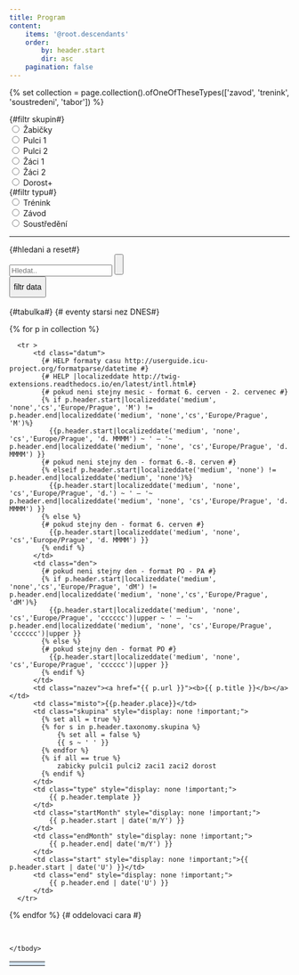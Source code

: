 ```yaml
---
title: Program
content:
    items: '@root.descendants'
    order:
        by: header.start
        dir: asc
    pagination: false
---
```


{% set collection = page.collection().ofOneOfTheseTypes(['zavod', 'trenink', 'soustredeni', 'tabor']) %}
<div id="filtr_program">
{#filtr skupin#}
<div class="pure-g">
  <div class="pure-u-1-2 pure-u-sm-1-4 pure-u-md-1-8" style="display: none">
    <input class="filter-all" type="radio" value="all" name="skupina" id="skupina-all" checked />
    <label for="skupina-all" class="pure-radio">Vše</label>
  </div>
  <div class="pure-u-1-2 pure-u-sm-1-4 pure-u-md-1-8">
<input class="filter" type="radio" value="zabicky" name="skupina" id="skupina-zabicky" />
<label for="skupina-zabicky" class="pure-radio">Žabičky</label>
</div>
<div class="pure-u-1-2 pure-u-sm-1-4 pure-u-md-1-8">
<input class="filter" type="radio" value="pulci1" name="skupina" id="skupina-pulci1" />
<label for="skupina-pulci1" class="pure-radio">Pulci 1</label>
</div>
<div class="pure-u-1-2 pure-u-sm-1-4 pure-u-md-1-8">
<input class="filter" type="radio" value="pulci2" name="skupina" id="skupina-pulci2" />
<label for="skupina-pulci2" class="pure-radio">Pulci 2</label>
</div>
<div class="pure-u-1-2 pure-u-sm-1-4 pure-u-md-1-8">
<input class="filter" type="radio" value="zaci1" name="skupina" id="skupina-zaci1" />
<label for="skupina-zaci1" class="pure-radio">Žáci 1</label>
</div>
<div class="pure-u-1-2 pure-u-sm-1-4 pure-u-md-1-8">
<input class="filter" type="radio" value="zaci2" name="skupina" id="skupina-zaci2" />
<label for="skupina-zaci2" class="pure-radio">Žáci 2</label>
</div>
<div class="pure-u-1-2 pure-u-sm-1-4 pure-u-md-1-8">
<input class="filter" type="radio" value="dorost" name="skupina" id="skupina-dorost" />
<label for="skupina-dorost" class="pure-radio">Dorost+</label>
</div>
</div>
{#filtr typu#}
<div class="pure-g">
  <div class="pure-u-1-2 pure-u-sm-1-4 pure-u-md-1-8" style="display: none">
    <input class="filter-all" type="radio" value="all" name="type" id="type-all" checked />
    <label for="type-all" class="pure-radio">Vše</label>
  </div>
  <div class="pure-u-1-2 pure-u-sm-1-4 pure-u-md-1-8">
<input class="filter" type="radio" value="trenink" name="type" id="type-T" />
<label for="type-T" class="pure-radio">Trénink</label>
</div>
<div class="pure-u-1-2 pure-u-sm-1-4 pure-u-md-1-8">
<input class="filter" type="radio" value="zavod" name="type" id="type-Z" />
<label for="type-Z" class="pure-radio">Závod</label>
</div>
<div class="pure-u-1-2 pure-u-sm-1-4 pure-u-md-1-8">
<input class="filter" type="radio" value="soustredeni" name="type" id="type-S" />
<label for="type-S" class="pure-radio">Soustředění</label>
</div>
</div>
<hr>
 {#hledani a reset#}
<div class="pure-g">
  <div class="pure-u-1-2">
    <input type="text" class="search" placeholder="Hledat.." />
    <button id="reset_btn" style="height:2.75em"><i class="fa fa-refresh" aria-hidden="true"></i></button>
  </div>
  <div class="pure-u-1-2">
    <input data-toggle="datepicker" type="button"  value='filtr data' style="height: 2.75em;font-size: 1em;line-height: 2.9em;">
  </div>
</div>
<br>
{#tabulka#}

  <table class="program">
  <tbody class="list">
    {# eventy starsi nez DNES#}
    
  {% for p in collection %}
  
      <tr >
          <td class="datum">
            {# HELP formaty casu http://userguide.icu-project.org/formatparse/datetime #}
            {# HELP |localizeddate http://twig-extensions.readthedocs.io/en/latest/intl.html#}
            {# pokud neni stejny mesic - format 6. cerven - 2. cervenec #}
            {% if p.header.start|localizeddate('medium', 'none','cs','Europe/Prague', 'M') != p.header.end|localizeddate('medium', 'none','cs','Europe/Prague', 'M')%}
              {{p.header.start|localizeddate('medium', 'none', 'cs','Europe/Prague', 'd. MMMM') ~ ' — '~ p.header.end|localizeddate('medium', 'none', 'cs','Europe/Prague', 'd. MMMM') }}
            {# pokud neni stejny den - format 6.-8. cerven #}
            {% elseif p.header.start|localizeddate('medium', 'none') != p.header.end|localizeddate('medium', 'none')%}
              {{p.header.start|localizeddate('medium', 'none', 'cs','Europe/Prague', 'd.') ~ ' — '~ p.header.end|localizeddate('medium', 'none', 'cs','Europe/Prague', 'd. MMMM') }}
            {% else %}
            {# pokud stejny den - format 6. cerven #}
              {{p.header.start|localizeddate('medium', 'none', 'cs','Europe/Prague', 'd. MMMM') }}
            {% endif %}
          </td>
          <td class="den">
            {# pokud neni stejny den - format PO - PA #}
            {% if p.header.start|localizeddate('medium', 'none','cs','Europe/Prague', 'dM') != p.header.end|localizeddate('medium', 'none','cs','Europe/Prague', 'dM')%}
              {{p.header.start|localizeddate('medium', 'none', 'cs','Europe/Prague', 'cccccc')|upper ~ ' — '~ p.header.end|localizeddate('medium', 'none', 'cs','Europe/Prague', 'cccccc')|upper }}
            {% else %}
            {# pokud stejny den - format PO #}
              {{p.header.start|localizeddate('medium', 'none', 'cs','Europe/Prague', 'cccccc')|upper }}
            {% endif %}
          </td>
          <td class="nazev"><a href="{{ p.url }}"><b>{{ p.title }}</b></a></td>
          <td class="misto">{{p.header.place}}</td>
          <td class="skupina" style="display: none !important;"> 
            {% set all = true %}
            {% for s in p.header.taxonomy.skupina %} 
                {% set all = false %}
                {{ s ~ ' ' }} 
            {% endfor %}
            {% if all == true %}
                zabicky pulci1 pulci2 zaci1 zaci2 dorost
            {% endif %}
          </td>
          <td class="type" style="display: none !important;"> 
              {{ p.header.template }}
          </td>
          <td class="startMonth" style="display: none !important;"> 
              {{ p.header.start | date('m/Y') }}
          </td>     
          <td class="endMonth" style="display: none !important;"> 
              {{ p.header.end| date('m/Y') }}
          </td>
          <td class="start" style="display: none !important;">{{ p.header.start | date('U') }}</td>
          <td class="end" style="display: none !important;"> 
              {{ p.header.end | date('U') }}
          </td>
      </tr>
  {% endfor %}
  {# oddelovaci cara #}
    <tr style="background-color: #d3e2f0; color: #d3e2f0">
          <td class="datum"></td>
          <td class="den"></td>
          <td class="nazev"></td>
          <td class="misto"></td>
          <td class="skupina"  style="display: none !important;"></td>
          <td class="type" style="display: none !important;"></td>
          <td class="startMonth" style="display: none !important;">{{ "now"| date('m/Y') }}</td>     
          <td class="endMonth" style="display: none !important;">{{ "now"| date('m/Y') }}</td>
          <td class="start" style="display: none !important;">{{ "now"|date("U") }}</td>
          <td class="end" style="display: none !important;">{{ "now"|date("U") }}</td>
      </tr>

    </tbody>
   </table>
   
   <ul class="pagination"></ul>
</div>


<script>
var $datepicker = $('[data-toggle="datepicker"]'),
    bnt_text = $datepicker.val();
    now = Math.floor(Date.now() / 1000);
$datepicker.datepicker({
    language: 'cs-CZ',
    format: 'mm/yyyy',
    trigger: $datepicker
  });

$(document).ready(function() {
	var options = {
    valueNames: [ 'datum', 'den', 'nazev', 'misto', 'skupina', 'type', 'startMonth', 'endMonth', 'start', 'end' ],
    page: 20,
    pagination: true
	};

  var userList = new List('filtr_program', options);
  
  function resetList(){
  	userList.search();
    userList.sort('start', { order: "asc" });
  	userList.filter(function (item) {
      if (item.values().start >= now || item.values().end > (now - 5*3600*24)) {
        return true;
      } else {
        return false;
      }
    }); 
  	//userList.update();
  	$(".filter-all").prop('checked', true);
  	$('.filter').prop('checked', false);
    $('.search').val('');
    $datepicker.val(bnt_text);
  	//console.log('Reset Successfully!');
  };

  function updateList(){
    var values_skupina = $("input[name=skupina]:checked").val();
  	var values_type = $("input[name=type]:checked").val();
  	//console.log(values_skupina, values_type);

  	userList.filter(function (item) {
  		var skupinaFilter = false;
      var typeFilter = false;
      var dateFilter = false;

  		if(values_skupina == "all")
  		{
  			skupinaFilter = true;
  		} else {
  			skupinaFilter = item.values().skupina.indexOf(values_skupina) >= 0;
      }
      
  		if(values_type == "all")
  		{
  			typeFilter = true;
  		} else {
  			typeFilter = item.values().type.indexOf(values_type) >= 0;
      }

      if($datepicker.val() == bnt_text)
      {
        dateFilter = true;
      } else {
        dateFilter = item.values().startMonth.indexOf($datepicker.val()) >= 0 || item.values().endMonth.indexOf($datepicker.val()) >= 0;
      }
      
  		return typeFilter && skupinaFilter && dateFilter;
  	});
  	userList.update();
  };
  
  $(function(){
    //updateList();
    $("input[name=skupina]").change(updateList);
    $('input[name=type]').change(updateList);
    $datepicker.on('change', function () {
        updateList();
    });

/* pokud neni zaznam zobrazi hlasku,dodelat
  	userList.on('updated', function (list) {
  		if (list.matchingItems.length > 0) {
  			$('.no-result').hide()
  		} else {
  			$('.no-result').show()
  		}
  	 });
     */
    });
    
    resetList();
    $("#reset_btn").click(resetList);

});
</script>
